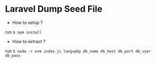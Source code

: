# Laravel Dump Seed File

* How to setup ?

run ``$ npm install``

* How to extract ?

run ``$ node -r esm index.js lang=php db_name db_host db_port db_user db_pass``
